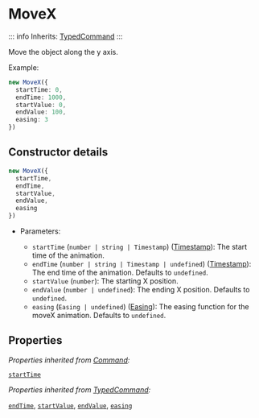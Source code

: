 # MoveX

::: info
Inherits: [TypedCommand](./typedcommand)
:::

Move the object along the y axis.

Example:

```ts
new MoveX({
  startTime: 0,
  endTime: 1000,
  startValue: 0,
  endValue: 100,
  easing: 3
})
```

## Constructor details

```ts
new MoveX({
  startTime,
  endTime,
  startValue,
  endValue,
  easing
})
```

- Parameters:

  - `startTime` (`number | string | Timestamp`) ([Timestamp](./timestamp)): The start time of the animation.
  - `endTime` (`number | string | Timestamp | undefined`) ([Timestamp](./timestamp)): The end time of the animation. Defaults to `undefined`.
  - `startValue` (`number`): The starting X position.
  - `endValue` (`number | undefined`): The ending X position. Defaults to `undefined`.
  - `easing` (`Easing | undefined`) ([Easing](./easing)): The easing function for the moveX animation. Defaults to `undefined`.

## Properties

_Properties inherited from [Command](./command):_

[`startTime`](./command#startTime)

_Properties inherited from [TypedCommand](./typedcommand):_

[`endTime`](./typedcommand#endTime), [`startValue`](./typedcommand#startValue), [`endValue`](./typedcommand#endValue), [`easing`](./typedcommand#easing)

